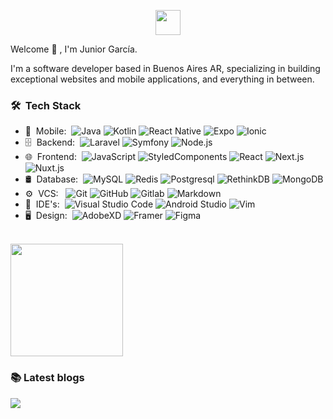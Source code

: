 <p align="center">
  <a href="https://jrgarciadev.com" target="_blank">
    <img width="40em" height="40em" src="https://portfoliov2-ruby.vercel.app/logo.svg">
  </a>
</p

<h2> Welcome 👋 , I'm Junior García.</h2>

I'm a software developer based in Buenos Aires AR, specializing in building exceptional websites and mobile applications, and everything in between.

<h3> 🛠 &nbsp;Tech Stack</h3>

- 📱 &nbsp;Mobile:&nbsp;
  ![Java](https://img.shields.io/badge/-Java-0A1A2F?style=flat&logo=Java&logoColor=FFF)
  ![Kotlin](https://img.shields.io/badge/-Kotlin-0A1A2F?style=flat&logo=Kotlin)
  ![React Native](https://img.shields.io/badge/-React%20Native-0A1A2F?style=flat&logo=React&logoColor=00d8fd)
  ![Expo](https://img.shields.io/badge/-Expo-0A1A2F?style=flat&logo=Expo&logoColor=FFF)
  ![Ionic](https://img.shields.io/badge/-Ionic-0A1A2F?style=flat&logo=Ionic)
- 🗄 &nbsp;Backend:&nbsp;
  ![Laravel](https://img.shields.io/badge/-Laravel-0A1A2F?style=flat&logo=laravel)
  ![Symfony](https://img.shields.io/badge/-Symfony-0A1A2F?style=flat&logo=symfony)
  ![Node.js](https://img.shields.io/badge/-Node.js-0A1A2F?style=flat&logo=node.js)
- 🌐 &nbsp;Frontend:&nbsp;
  ![JavaScript](https://img.shields.io/badge/-JavaScript-0A1A2F?style=flat&logo=javascript)
  ![StyledComponents](https://img.shields.io/badge/-StyledComponents-0A1A2F?style=flat&logo=styled-components&logoColor=fff)
  ![React](https://img.shields.io/badge/-React-0A1A2F?style=flat&logo=react)
  ![Next.js](https://img.shields.io/badge/-Next.js-0A1A2F?style=flat&logo=next.js)
  ![Nuxt.js](https://img.shields.io/badge/-Nuxt.js-0A1A2F?style=flat&logo=nuxt.js)
- 🛢 &nbsp;Database:&nbsp;
  ![MySQL](https://img.shields.io/badge/-MySQL-0A1A2F?style=flat&logo=mysql&logoColor=00d8fd)
  ![Redis](https://img.shields.io/badge/-Redis-0A1A2F?style=flat&logo=redis)
  ![Postgresql](https://img.shields.io/badge/-Postgresql-0A1A2F?style=flat&logo=postgresql)
  ![RethinkDB](https://img.shields.io/badge/-RethinkDB-0A1A2F?style=flat&logo=rethinkdb)
  ![MongoDB](https://img.shields.io/badge/-MongoDB-0A1A2F?style=flat&logo=mongodb)
- ⚙️ &nbsp;VCS: &nbsp;
  ![Git](https://img.shields.io/badge/-Git-0A1A2F?style=flat&logo=git)
  ![GitHub](https://img.shields.io/badge/-GitHub-0A1A2F?style=flat&logo=github)
  ![Gitlab](https://img.shields.io/badge/-Gitlab-0A1A2F?style=flat&logo=gitlab)
  ![Markdown](https://img.shields.io/badge/-Markdown-0A1A2F?style=flat&logo=markdown)
- 🔧 &nbsp;IDE's:&nbsp;
  ![Visual Studio Code](https://img.shields.io/badge/-Visual%20Studio%20Code-0A1A2F?style=flat&logo=visual-studio-code&logoColor=007ACC)
  ![Android Studio](https://img.shields.io/badge/-Android%20Studio%20Code-0A1A2F?style=flat&logo=android-studio)
  ![Vim](https://img.shields.io/badge/-Vim-0A1A2F?style=flat&logo=vim&logoColor=007ACC)
- 🖥 &nbsp;Design:&nbsp;
  ![AdobeXD](https://img.shields.io/badge/-AdobeXD-0A1A2F?style=flat&logo=adobe-xd)
  ![Framer](https://img.shields.io/badge/-Framer-0A1A2F?style=flat&logo=framer)
  ![Figma](https://img.shields.io/badge/-Figma-0A1A2F?style=flat&logo=figma)

<br/>

<a href="https://github.com/jrgarciadev">
    <img height="180em" src="https://github-readme-stats.vercel.app/api?username=jrgarciadev&show_icons=true&card_width=400&hide_border=true&title_color=f4f4f4&icon_color=00d8fd&bg_color=0A1A2F&text_color=a3a8c3&hide=contribs" />
</a>

<h3>📚 Latest blogs</h3>
<a href="https://blog.jrgarciadev.com">
  <img src="https://hashnode-blog-cards.souravdey777.vercel.app/api/getLatestHashnodeBlog?large=true&username=jrgarciadev&limit=3&theme=light" />
</a>

